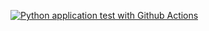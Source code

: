 [![Python application test with Github Actions](https://github.com/mlops-mx/codespace_test/actions/workflows/testing_ci.yml/badge.svg)](https://github.com/mlops-mx/codespace_test/actions/workflows/testing_ci.yml)

